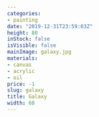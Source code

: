 ```yaml
---
categories:
- painting
date: "2019-12-31T23:59:03Z"
height: 80
inStock: false
isVisible: false
mainImage: galaxy.jpg
materials:
- canvas
- acrylic
- oil
price: -1
slug: galaxy
title: Galaxy
width: 60
---
```


